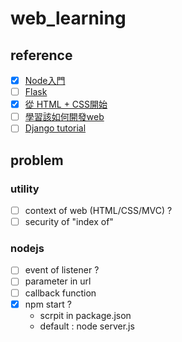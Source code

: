 # web_learning
## reference
- [x] [Node入門](https://www.nodebeginner.org/index-zh-tw.html)
- [ ] [Flask](http://flask.pocoo.org/docs/1.0/tutorial/)
- [x] [從 HTML + CSS開始](http://www.thewebpractice.com/w3c/Style/Examples/011/firstcss-tr.html)
- [ ] [學習該如何開發web](https://developer.mozilla.org/zh-TW/docs/Learn)
- [ ] [Django tutorial](https://docs.djangoproject.com/en/2.2/intro/tutorial01/)
## problem
### utility
* [ ] context of web (HTML/CSS/MVC) ?
* [ ] security of "index of"

### nodejs
* [ ] event of listener ?
* [ ] parameter in url
* [ ] callback function 
* [x] npm start ?
    * scrpit in package.json
    * default : node server.js